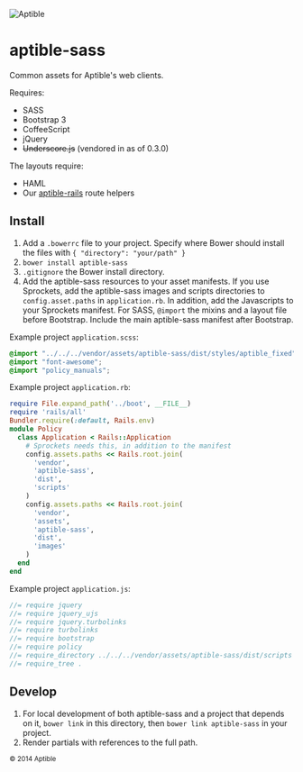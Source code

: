 ![Aptible](http://aptible-media-assets-manual.s3.amazonaws.com/web-horizontal-350.png)

# aptible-sass

Common assets for Aptible's web clients.

Requires: 

- SASS
- Bootstrap 3
- CoffeeScript
- jQuery
- ~~Underscore.js~~ (vendored in as of 0.3.0)

The layouts require:

- HAML
- Our [aptible-rails](https://github.com/aptible/aptible-rails) route helpers

## Install

1. Add a `.bowerrc` file to your project. Specify where Bower should install the files with `{ "directory": "your/path" }`
2. `bower install aptible-sass`
3. `.gitignore` the Bower install directory.
4. Add the aptible-sass resources to your asset manifests. If you use Sprockets, add the aptible-sass images and scripts directories to `config.asset.paths` in `application.rb`. In addition, add the Javascripts to your Sprockets manifest. For SASS, `@import` the mixins and a layout file before Bootstrap. Include the main aptible-sass manifest after Bootstrap.

Example project `application.scss`:
```CSS
@import "../../../vendor/assets/aptible-sass/dist/styles/aptible_fixed";
@import "font-awesome";
@import "policy_manuals";
```

Example project `application.rb`:
```ruby
require File.expand_path('../boot', __FILE__)
require 'rails/all'
Bundler.require(:default, Rails.env)
module Policy
  class Application < Rails::Application
    # Sprockets needs this, in addition to the manifest
    config.assets.paths << Rails.root.join(
      'vendor',
      'aptible-sass',
      'dist',
      'scripts'
    )
    config.assets.paths << Rails.root.join(
      'vendor',
      'assets',
      'aptible-sass',
      'dist',
      'images'
    )
  end
end
```
Example project `application.js`:
```javascript
//= require jquery
//= require jquery_ujs
//= require jquery.turbolinks
//= require turbolinks
//= require bootstrap
//= require policy
//= require_directory ../../../vendor/assets/aptible-sass/dist/scripts
//= require_tree .
```

## Develop
1. For local development of both aptible-sass and a project that depends on it, `bower link` in this directory, then `bower link aptible-sass` in your project.
2. Render partials with references to the full path.

<small>&copy; 2014 Aptible</small>
